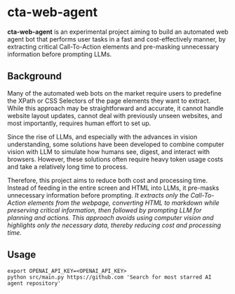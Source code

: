 # cta-web-agent
**cta-web-agent** is an experimental project aiming to build an automated web agent bot that performs user tasks in a fast and cost-effectively manner, by extracting critical Call-To-Action elements and pre-masking unnecessary information before prompting LLMs.

## Background
Many of the automated web bots on the market require users to predefine the XPath or CSS Selectors of the page elements they want to extract. While this approach may be straightforward and accurate, it cannot handle website layout updates, cannot deal with previously unseen websites, and most importantly, requires human effort to set up.

Since the rise of LLMs, and especially with the advances in vision understanding, some solutions have been developed to combine computer vision with LLM to simulate how humans see, digest, and interact with browsers. However, these solutions often require heavy token usage costs and take a relatively long time to process. 

Therefore, this project aims to reduce both cost and processing time. Instead of feeding in the entire screen and HTML into LLMs, it pre-masks unnecessary information before prompting. *It extracts only the Call-To-Action elements from the webpage, converting HTML to markdown while preserving critical information, then followed by prompting LLM for planning and actions. This approach avoids using computer vision and highlights only the necessary data, thereby reducing cost and processing time.*

## Usage
```
export OPENAI_API_KEY=<OPENAI_API_KEY>
python src/main.py https://github.com 'Search for most starred AI agent repository'
```